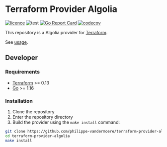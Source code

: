# Terraform Provider Algolia

[![licence](https://img.shields.io/github/license/philippe-vandermoere/terraform-provider-algolia)](./LICENSE)
![test](https://github.com/philippe-vandermoere/terraform-provider-algolia/actions/workflows/test.yml/badge.svg)
[![Go Report Card](https://goreportcard.com/badge/github.com/philippe-vandermoere/terraform-provider-algolia)](https://goreportcard.com/report/github.com/philippe-vandermoere/terraform-provider-algolia)
[![codecov](https://codecov.io/gh/philippe-vandermoere/terraform-provider-algolia/branch/main/graph/badge.svg?token=3O9O1LKS38)](https://codecov.io/gh/philippe-vandermoere/terraform-provider-algolia)

This repository is a Algolia provider for [Terraform](https://www.terraform.io).

See [usage](https://registry.terraform.io/providers/philippe-vandermoere/algolia/latest/docs).

## Developer

### Requirements

- [Terraform](https://www.terraform.io/downloads.html) >= 0.13
- [Go](https://golang.org/doc/install) >= 1.16

### Installation

1. Clone the repository
1. Enter the repository directory
1. Build the provider using the `make install` command:

````bash
git clone https://github.com/philippe-vandermoere/terraform-provider-algolia
cd terraform-provider-algolia
make install
````
